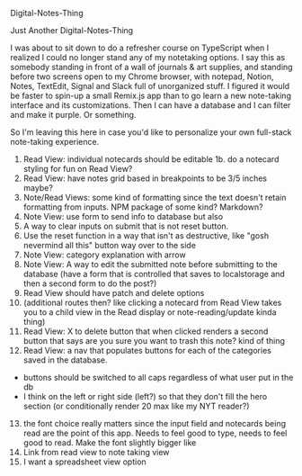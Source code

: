 Digital-Notes-Thing

Just Another Digital-Notes-Thing

I was about to sit down to do a refresher course on TypeScript when I realized I could no longer stand any of my notetaking options. I say this as somebody standing in front of a wall of journals & art supplies, and standing before two screens open to my Chrome browser, with notepad, Notion, Notes, TextEdit, Signal and Slack full of unorganized stuff. I figured it would be faster to spin-up a small Remix.js app than to go learn a new note-taking interface and its customizations. Then I can have a database and I can filter and make it purple. Or something.

So I'm leaving this here in case you'd like to personalize your own full-stack note-taking experience.

1. Read View: individual notecards should be editable
   1b. do a notecard styling for fun on Read View?
2. Read View: have notes grid based in breakpoints to be 3/5 inches maybe?
3. Note/Read Views: some kind of formatting since the text doesn't retain formatting from inputs. NPM package of some kind? Markdown?
4. Note View: use form to send info to database but also
5. A way to clear inputs on submit that is not reset button.
6. Use the reset function in a way that isn't as destructive, like "gosh nevermind all this" button way over to the side
7. Note View: category explanation with arrow
8. Note View: A way to edit the submitted note before submitting to the database (have a form that is controlled that saves to localstorage and then a second form to do the post?)
9. Read View should have patch and delete options
10. (additional routes then? like clicking a notecard from Read View takes you to a child view in the Read display or note-reading/update kinda thing)
11. Read View: X to delete button that when clicked renders a second button that says are you sure you want to trash this note? kind of thing
12. Read View: a nav that populates buttons for each of the categories saved in the database.

- buttons should be switched to all caps regardless of what user put in the db
- I think on the left or right side (left?) so that they don't fill the hero section (or conditionally render 20 max like my NYT reader?)

13. the font choice really matters since the input field and notecards being read are the point of this app. Needs to feel good to type, needs to feel good to read. Make the font slightly bigger like
14. Link from read view to note taking view
15. I want a spreadsheet view option
